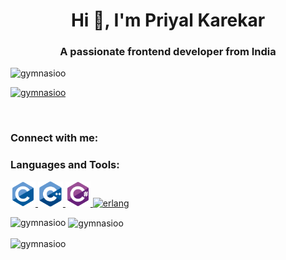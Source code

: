 
<h1 align="center">Hi 👋, I'm Priyal Karekar</h1>
<h3 align="center">A passionate frontend developer from India</h3>

<p align="left"> <img src="https://komarev.com/ghpvc/?username=gymnasioo&label=Profile%20views&color=0e75b6&style=flat" alt="gymnasioo" /> </p>

<p align="left"> <a href="https://github.com/ryo-ma/github-profile-trophy"><img src="https://github-profile-trophy.vercel.app/?username=gymnasioo" alt="gymnasioo" /></a> </p>

<p align="left"> <a href="https://twitter.com/" target="blank"><img src="https://img.shields.io/twitter/follow/?logo=twitter&style=for-the-badge" alt="" /></a> </p>

<h3 align="left">Connect with me:</h3>
<p align="left">
</p>

<h3 align="left">Languages and Tools:</h3>
<p align="left"> <a href="https://www.cprogramming.com/" target="_blank" rel="noreferrer"> <img src="https://raw.githubusercontent.com/devicons/devicon/master/icons/c/c-original.svg" alt="c" width="40" height="40"/> </a> <a href="https://www.w3schools.com/cpp/" target="_blank" rel="noreferrer"> <img src="https://raw.githubusercontent.com/devicons/devicon/master/icons/cplusplus/cplusplus-original.svg" alt="cplusplus" width="40" height="40"/> </a> <a href="https://www.w3schools.com/cs/" target="_blank" rel="noreferrer"> <img src="https://raw.githubusercontent.com/devicons/devicon/master/icons/csharp/csharp-original.svg" alt="csharp" width="40" height="40"/> </a> <a href="https://www.erlang.org/" target="_blank" rel="noreferrer"> <img src="https://www.vectorlogo.zone/logos/erlang/erlang-official.svg" alt="erlang" width="40" height="40"/> </a> </p>

<p><img align="left" src="https://github-readme-stats.vercel.app/api/top-langs?username=gymnasioo&show_icons=true&locale=en&layout=compact" alt="gymnasioo" /></p>

<p>&nbsp;<img align="center" src="https://github-readme-stats.vercel.app/api?username=gymnasioo&show_icons=true&locale=en" alt="gymnasioo" /></p>

<p><img align="center" src="https://github-readme-streak-stats.herokuapp.com/?user=gymnasioo&" alt="gymnasioo" /></p>
